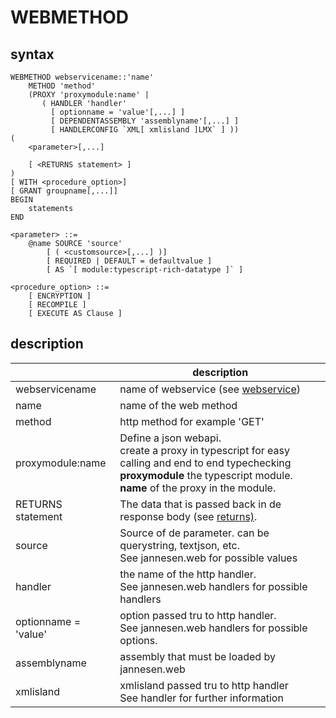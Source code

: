 ﻿# WEBMETHOD

## syntax
```
WEBMETHOD webservicename::'name'
    METHOD 'method'
    (PROXY 'proxymodule:name' | 
       ( HANDLER 'handler'
         [ optionname = 'value'[,...] ]
         [ DEPENDENTASSEMBLY 'assemblyname'[,...] ]
         [ HANDLERCONFIG `XML[ xmlisland ]LMX` ] ))
(
    <parameter>[,...]
    
    [ <RETURNS statement> ]
)
[ WITH <procedure_option>]
[ GRANT groupname[,...]]
BEGIN
    statements
END

<parameter> ::=
    @name SOURCE 'source'
        [ ( <customsource>[,...] )]
        [ REQUIRED | DEFAULT = defaultvalue ]
        [ AS `[ module:typescript-rich-datatype ]` ]

<procedure_option> ::=
    [ ENCRYPTION ]  
    [ RECOMPILE ]  
    [ EXECUTE AS Clause ]  

```

## description

| <name> | description |
|------------------------------|------------------------------------------|
| webservicename | name of webservice (see [webservice](webservice.md)) |
| name | name of the web method |
| method | http method for example 'GET' |
| proxymodule:name | Define a json webapi.<br />create a proxy in typescript for easy calling and end to end typechecking<br />**proxymodule** the typescript module.<br />**name** of the proxy in the module. |
| RETURNS statement | The data that is passed back in de response body (see [returns)](webreturns.md). |
| source | Source of de parameter. can be querystring, textjson, etc. <br />See jannesen.web for possible values |
| handler | the name of the http handler.<br />See jannesen.web handlers for possible handlers |
| optionname = 'value' | option passed tru to http handler.<br />See jannesen.web handlers for possible options. |
| assemblyname | assembly that must be loaded by jannesen.web |
| xmlisland | xmlisland passed tru to http handler<br />See handler for further information |

